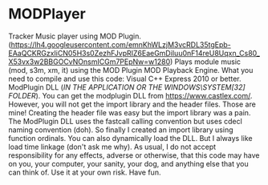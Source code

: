 # MODPlayer
Tracker Music player using MOD Plugin.
(https://lh4.googleusercontent.com/emnKhWLzjM3vcRDL35tgEpb-EAaQCKRGzxIiCN05H3s0ZezhFJvpRIZ6EaeGmDiIuu0nF14reU8Uqxn_Cs80_X53vx3w2BBGOCvNOnsmICGm7PEpNw=w1280)
Plays module music (mod, s3m, xm, it) using the MOD Plugin MOD Playback Engine.
What you need to compile and use this code:
Visual C++ Express 2010 or better.
ModPlugin DLL (*IN THE APPLICATION OR THE WINDOWS\SYSTEM[32] FOLDER*).
You can get the modplugin DLL from https://www.castlex.com/.
However, you will not get the import library and the header files. Those are mine!
Creating the header file was easy but the import library was a pain.
The ModPlugin DLL uses the fastcall calling convention but uses cdecl naming convention (doh).
So finally I created an import library using function ordinals.
You can also dynamically load the DLL. But I always like load time linkage (don't ask me why).
As usual, I do not accept responsibility for any effects, adverse or otherwise, that this code may have on you, your computer, your sanity, your dog, and anything else that you can think of. Use it at your own risk. Have fun.
